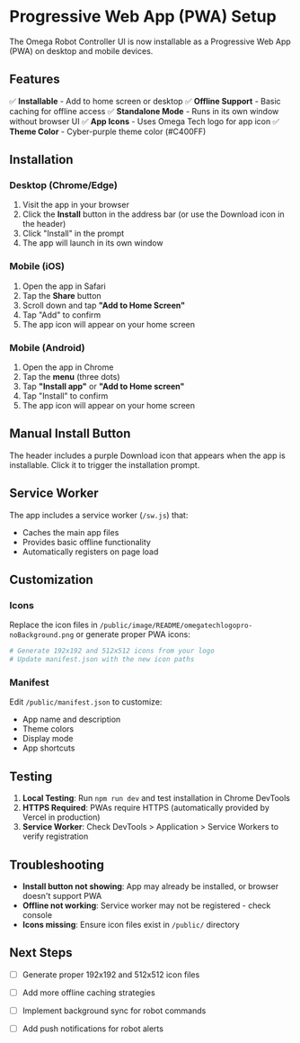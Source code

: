 # Progressive Web App (PWA) Setup

The Omega Robot Controller UI is now installable as a Progressive Web App (PWA) on desktop and mobile devices.

## Features

✅ **Installable** - Add to home screen or desktop
✅ **Offline Support** - Basic caching for offline access
✅ **Standalone Mode** - Runs in its own window without browser UI
✅ **App Icons** - Uses Omega Tech logo for app icon
✅ **Theme Color** - Cyber-purple theme color (#C400FF)

## Installation

### Desktop (Chrome/Edge)

1. Visit the app in your browser
2. Click the **Install** button in the address bar (or use the Download icon in the header)
3. Click "Install" in the prompt
4. The app will launch in its own window

### Mobile (iOS)

1. Open the app in Safari
2. Tap the **Share** button
3. Scroll down and tap **"Add to Home Screen"**
4. Tap "Add" to confirm
5. The app icon will appear on your home screen

### Mobile (Android)

1. Open the app in Chrome
2. Tap the **menu** (three dots)
3. Tap **"Install app"** or **"Add to Home screen"**
4. Tap "Install" to confirm
5. The app icon will appear on your home screen

## Manual Install Button

The header includes a purple Download icon that appears when the app is installable. Click it to trigger the installation prompt.

## Service Worker

The app includes a service worker (`/sw.js`) that:
- Caches the main app files
- Provides basic offline functionality
- Automatically registers on page load

## Customization

### Icons

Replace the icon files in `/public/image/README/omegatechlogopro-noBackground.png` or generate proper PWA icons:

```bash
# Generate 192x192 and 512x512 icons from your logo
# Update manifest.json with the new icon paths
```

### Manifest

Edit `/public/manifest.json` to customize:
- App name and description
- Theme colors
- Display mode
- App shortcuts

## Testing

1. **Local Testing**: Run `npm run dev` and test installation in Chrome DevTools
2. **HTTPS Required**: PWAs require HTTPS (automatically provided by Vercel in production)
3. **Service Worker**: Check DevTools > Application > Service Workers to verify registration

## Troubleshooting

- **Install button not showing**: App may already be installed, or browser doesn't support PWA
- **Offline not working**: Service worker may not be registered - check console
- **Icons missing**: Ensure icon files exist in `/public/` directory

## Next Steps

- [ ] Generate proper 192x192 and 512x512 icon files
- [ ] Add more offline caching strategies
- [ ] Implement background sync for robot commands
- [ ] Add push notifications for robot alerts

